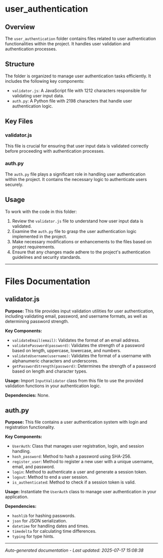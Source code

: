 # user_authentication

## Overview
The `user_authentication` folder contains files related to user authentication functionalities within the project. It handles user validation and authentication processes.

## Structure
The folder is organized to manage user authentication tasks efficiently. It includes the following key components:
- `validator.js`: A JavaScript file with 1212 characters responsible for validating user input data.
- `auth.py`: A Python file with 2198 characters that handle user authentication logic.

## Key Files
### validator.js
This file is crucial for ensuring that user input data is validated correctly before proceeding with authentication processes.

### auth.py
The `auth.py` file plays a significant role in handling user authentication within the project. It contains the necessary logic to authenticate users securely.

## Usage
To work with the code in this folder:
1. Review the `validator.js` file to understand how user input data is validated.
2. Examine the `auth.py` file to grasp the user authentication logic implemented in the project.
3. Make necessary modifications or enhancements to the files based on project requirements.
4. Ensure that any changes made adhere to the project's authentication guidelines and security standards.

---

# Files Documentation

## validator.js

**Purpose:** This file provides input validation utilities for user authentication, including validating email, password, and username formats, as well as determining password strength.

**Key Components:**
- `validateEmail(email)`: Validates the format of an email address.
- `validatePassword(password)`: Validates the strength of a password based on length, uppercase, lowercase, and numbers.
- `validateUsername(username)`: Validates the format of a username with alphanumeric characters and underscores.
- `getPasswordStrength(password)`: Determines the strength of a password based on length and character types.

**Usage:** Import `InputValidator` class from this file to use the provided validation functions in your authentication logic.

**Dependencies:** None.

## auth.py

**Purpose:** This file contains a user authentication system with login and registration functionality.

**Key Components:**
- `UserAuth`: Class that manages user registration, login, and session handling.
- `hash_password`: Method to hash a password using SHA-256.
- `register_user`: Method to register a new user with a unique username, email, and password.
- `login`: Method to authenticate a user and generate a session token.
- `logout`: Method to end a user session.
- `is_authenticated`: Method to check if a session token is valid.

**Usage:** Instantiate the `UserAuth` class to manage user authentication in your application.

**Dependencies:** 
- `hashlib` for hashing passwords.
- `json` for JSON serialization.
- `datetime` for handling dates and times.
- `timedelta` for calculating time differences.
- `typing` for type hints.

---
*Auto-generated documentation - Last updated: 2025-07-17 15:08:38*
